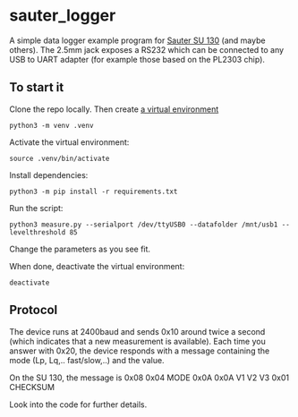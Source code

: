# sauter_logger

A simple data logger example program
for [Sauter SU 130](https://www.sauter.eu/shop/en/measuring-instruments/occupational-safety-environment/SU/) (and maybe others).
The 2.5mm jack exposes a RS232 which can be connected to any USB to UART adapter (for example those based on the PL2303 chip).


## To start it

Clone the repo locally. Then create [a virtual environment](https://packaging.python.org/en/latest/guides/installing-using-pip-and-virtual-environments/#using-a-requirements-file)

```
python3 -m venv .venv
```

Activate the virtual environment:
```
source .venv/bin/activate
```

Install dependencies:
```
python3 -m pip install -r requirements.txt
```

Run the script:
```
python3 measure.py --serialport /dev/ttyUSB0 --datafolder /mnt/usb1 --levelthreshold 85
```
Change the parameters as you see fit.

When done, deactivate the virtual environment:
```
deactivate
```

## Protocol
The device runs at 2400baud and sends 0x10 around twice a second (which indicates that a new measurement is available). Each time you answer with 0x20, the device responds with a message containing the mode (Lp, Lq,.. fast/slow,..) and the value.

On the SU 130, the message is 0x08 0x04 MODE 0x0A 0x0A V1 V2 V3 0x01 CHECKSUM

Look into the code for further details.
